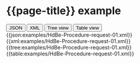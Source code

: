 # {{page-title}} example

<div>
  <div class="tab">
     <button class="tablinks active" onclick="openTab(event, 'JSON')">JSON</button>
     <button class="tablinks" onclick="openTab(event, 'XML')">XML</button>
     <button class="tablinks" onclick="openTab(event, 'Tree view')">Tree view</button>
     <button class="tablinks" onclick="openTab(event, 'Table view')">Table view</button>   
  </div>

  <div id="JSON" class="tabcontent" style="display:block">
      {{json:examples/HdBe-Procedure-request-01.xml}}
  </div>
  <div id="XML" class="tabcontent">
      {{xml:examples/HdBe-Procedure-request-01.xml}}
  </div>
  <div id="Tree view" class="tabcontent">
      {{tree:examples/HdBe-Procedure-request-01.xml}}
  </div>
  <div id="Table view" class="tabcontent">
      {{table:examples/HdBe-Procedure-request-01.xml}}
  </div>

</div>